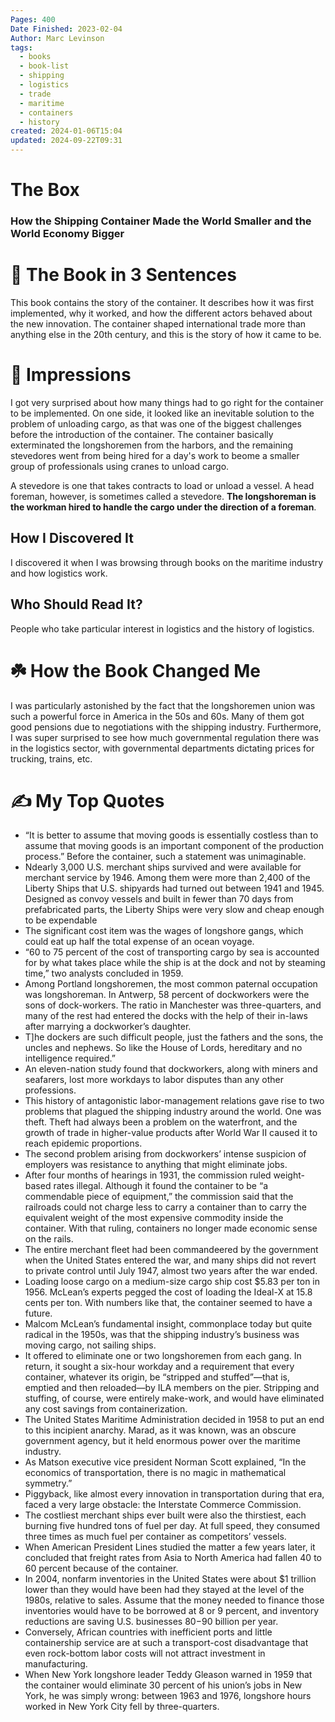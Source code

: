 ```yaml
---
Pages: 400
Date Finished: 2023-02-04
Author: Marc Levinson
tags:
  - books
  - book-list
  - shipping
  - logistics
  - trade
  - maritime
  - containers
  - history
created: 2024-01-06T15:04
updated: 2024-09-22T09:31
---
```

# The Box 
### How the Shipping Container Made the World Smaller and the World Economy Bigger


# 🚀 The Book in 3 Sentences
This book contains the story of the container. It describes how it was first implemented, why it worked, and how the different actors behaved about the new innovation. The container shaped international trade more than anything else in the 20th century, and this is the story of how it came to be. 

# 🎨 Impressions
I got very surprised about how many things had to go right for the container to be implemented. On one side, it looked like an inevitable solution to the problem of unloading cargo, as that was one of the biggest challenges before the introduction of the container. The container basically exterminated the longshoremen from the harbors, and the remaining stevedores went from being hired for a day's work to beome a smaller group of professionals using cranes to unload cargo. 


A stevedore is one that takes contracts to load or unload a vessel. A head foreman, however, is sometimes called a stevedore. **The longshoreman is the workman hired to handle the cargo under the direction of a foreman**.

## How I Discovered It
I discovered it when I was browsing through books on the maritime industry and how logistics work. 

## Who Should Read It?
People who take particular interest in logistics and the history of logistics. 

# ☘️ How the Book Changed Me
I was particularly astonished by the fact that the longshoremen union was such a powerful force in America in the 50s and 60s. Many of them got good pensions due to negotiations with the shipping industry. Furthermore, I was super surprised to see how much governmental regulation there was in the logistics sector, with governmental departments dictating prices for trucking, trains, etc. 

# ✍️ My Top  Quotes

- “It is better to assume that moving goods is essentially costless than to assume that moving goods is an important component of the production process.” Before the container, such a statement was unimaginable.
- Ndearly 3,000 U.S. merchant ships survived and were available for merchant service by 1946. Among them were more than 2,400 of the Liberty Ships that U.S. shipyards had turned out between 1941 and 1945. Designed as convoy vessels and built in fewer than 70 days from prefabricated parts, the Liberty Ships were very slow and cheap enough to be expendable
- The significant cost item was the wages of longshore gangs, which could eat up half the total expense of an ocean voyage.
- “60 to 75 percent of the cost of transporting cargo by sea is accounted for by what takes place while the ship is at the dock and not by steaming time,” two analysts concluded in 1959.
- Among Portland longshoremen, the most common paternal occupation was longshoreman. In Antwerp, 58 percent of dockworkers were the sons of dock-workers. The ratio in Manchester was three-quarters, and many of the rest had entered the docks with the help of their in-laws after marrying a dockworker’s daughter.
- T]he dockers are such difficult people, just the fathers and the sons, the uncles and nephews. So like the House of Lords, hereditary and no intelligence required.”
- An eleven-nation study found that dockworkers, along with miners and seafarers, lost more workdays to labor disputes than any other professions.
- This history of antagonistic labor-management relations gave rise to two problems that plagued the shipping industry around the world. One was theft. Theft had always been a problem on the waterfront, and the growth of trade in higher-value products after World War II caused it to reach epidemic proportions.
- The second problem arising from dockworkers’ intense suspicion of employers was resistance to anything that might eliminate jobs.
- After four months of hearings in 1931, the commission ruled weight-based rates illegal. Although it found the container to be “a commendable piece of equipment,” the commission said that the railroads could not charge less to carry a container than to carry the equivalent weight of the most expensive commodity inside the container. With that ruling, containers no longer made economic sense on the rails.
- The entire merchant fleet had been commandeered by the government when the United States entered the war, and many ships did not revert to private control until July 1947, almost two years after the war ended.
- Loading loose cargo on a medium-size cargo ship cost $5.83 per ton in 1956. McLean’s experts pegged the cost of loading the Ideal-X at 15.8 cents per ton. With numbers like that, the container seemed to have a future.
- Malcom McLean’s fundamental insight, commonplace today but quite radical in the 1950s, was that the shipping industry’s business was moving cargo, not sailing ships.
- It offered to eliminate one or two longshoremen from each gang. In return, it sought a six-hour workday and a requirement that every container, whatever its origin, be “stripped and stuffed”—that is, emptied and then reloaded—by ILA members on the pier. Stripping and stuffing, of course, were entirely make-work, and would have eliminated any cost savings from containerization.
- The United States Maritime Administration decided in 1958 to put an end to this incipient anarchy. Marad, as it was known, was an obscure government agency, but it held enormous power over the maritime industry.
- As Matson executive vice president Norman Scott explained, “In the economics of transportation, there is no magic in mathematical symmetry.”
- Piggyback, like almost every innovation in transportation during that era, faced a very large obstacle: the Interstate Commerce Commission.
- The costliest merchant ships ever built were also the thirstiest, each burning five hundred tons of fuel per day. At full speed, they consumed three times as much fuel per container as competitors’ vessels.
- When American President Lines studied the matter a few years later, it concluded that freight rates from Asia to North America had fallen 40 to 60 percent because of the container.
- In 2004, nonfarm inventories in the United States were about $1 trillion lower than they would have been had they stayed at the level of the 1980s, relative to sales. Assume that the money needed to finance those inventories would have to be borrowed at 8 or 9 percent, and inventory reductions are saving U.S. businesses $80-$90 billion per year.
- Conversely, African countries with inefficient ports and little containership service are at such a transport-cost disadvantage that even rock-bottom labor costs will not attract investment in manufacturing.
- When New York longshore leader Teddy Gleason warned in 1959 that the container would eliminate 30 percent of his union’s jobs in New York, he was simply wrong: between 1963 and 1976, longshore hours worked in New York City fell by three-quarters.
